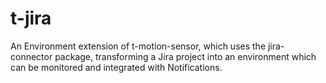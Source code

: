 # t-jira
An Environment extension of t-motion-sensor, which uses the jira-connector package, transforming a Jira project into an environment which can be monitored and integrated with Notifications.
